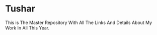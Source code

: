 # Tushar
This is The Master Repository With All The Links And Details About My Work In All This Year.
